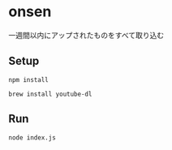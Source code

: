 # onsen

一週間以内にアップされたものをすべて取り込む

## Setup

```
npm install
```

```
brew install youtube-dl
```

## Run

```
node index.js
```
